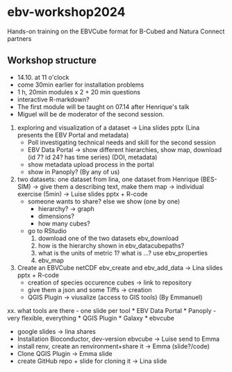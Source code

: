 # ebv-workshop2024
Hands-on training on the EBVCube format for B-Cubed and Natura Connect partners

## Workshop structure
- 14.10. at 11 o'clock
- come 30min earlier for installation problems
- 1 h, 20min modules x 2 + 20 min questions
- interactive R-markdown?
- The first module will be taught on 07.14 after Henrique's talk
- Miguel will be de moderator of the second session.
1. exploring and visualization of a dataset -> Lina slides pptx (Lina presents the EBV Portal and metadata)
	- Poll investigating technical needs and skill for the second session
 	- EBV Data Portal -> show different hierarchies, show map, download (id 7? id 24? has time series) (DOI, metadata)
 	- show metadata upload process in the portal
 	- show in Panoply? (By any of us)
2. two datasets: one dataset from lina, one dataset from Henrique (BES-SIM) -> give them a describing text, make them map -> individual exercise (5min) -> Luise slides pptx + R-code
	- someone wants to share? else we show (one by one)
		* hierarchy? -> graph
		* dimensions?
		* how many cubes?
	- go to RStudio
		1. download one of the two datasets ebv_download
		2. how is the hierarchy shown in ebv_datacubepaths?
		3. what is the units of metric 1? what is ...? use ebv_properties
		4. ebv_map
3. Create an EBVCube netCDF ebv_create and ebv_add_data -> Lina slides pptx + R-code
	- creation of species occurence cubes -> link to repository
	- give them a json and some Tiffs -> creation
	- QGIS Plugin -> viusalize (access to GIS tools) (By Emmanuel)
	
xx. what tools are there - one slide per tool
	* EBV Data Portal
	* Panoply - very flexible, everything
	* QGIS Plugin
	* Galaxy
	* ebvcube
- google slides -> lina shares
- Installation Bioconductor, dev-version ebvcube -> Luise send to Emma
- install renv, create an renvironment+share it -> Emma (slide?/code)
- Clone QGIS Plugin -> Emma slide
- create GitHub repo + slide for cloning it -> Lina slide
